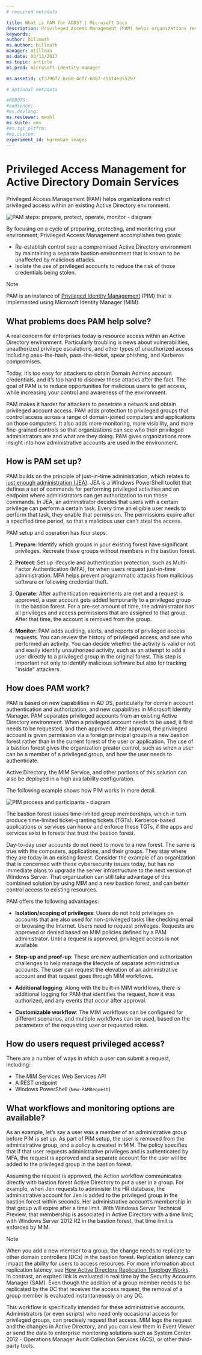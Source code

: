 ```yaml
---
# required metadata

title: What is PAM for ADDS? | Microsoft Docs
description: Privileged Access Management (PAM) helps organizations restrict privileged access within an existing Active Directory environment.
keywords:
author: billmath
ms.author: billmath
manager: mtillman
ms.date: 03/13/2017
ms.topic: article
ms.prod: microsoft-identity-manager

ms.assetid: cf3796f7-bc68-4cf7-b887-c5b14e855297

# optional metadata

#ROBOTS:
#audience:
#ms.devlang:
ms.reviewer: mwahl
ms.suite: ems
#ms.tgt_pltfrm:
#ms.custom:
experiment_id: kgremban_images
---
```

# Privileged Access Management for Active Directory Domain Services

Privileged Access Management (PAM) helps organizations restrict privileged access within an existing Active Directory environment.

![PAM steps: prepare, protect, operate, monitor - diagram](media/MIM_PIM_SetupProcess.png)

By focusing on a cycle of preparing, protecting, and monitoring your environment, Privileged Access Management accomplishes two goals:

- Re-establish control over a compromised Active Directory environment by maintaining a separate bastion environment that is known to be unaffected by malicious attacks.  
- Isolate the use of privileged accounts to reduce the risk of those credentials being stolen.

> [!NOTE]
> PAM is an instance of [Privileged Identity Management](https://azure.microsoft.com/documentation/articles/active-directory-privileged-identity-management-configure/) (PIM) that is implemented using Microsoft Identity Manager (MIM).

## What problems does PAM help solve?

A real concern for enterprises today is resource access within an Active Directory environment. Particularly troubling is news about vulnerabilities, unauthorized privilege escalations, and other types of unauthorized access including pass-the-hash, pass-the-ticket, spear phishing, and Kerberos compromises.

Today, it’s too easy for attackers to obtain Domain Admins account credentials, and it’s too hard to discover these attacks after the fact. The goal of PAM is to reduce opportunities for malicious users to get access, while increasing your control and awareness of the environment.

PAM makes it harder for attackers to penetrate a network and obtain privileged account access. PAM adds protection to privileged groups that control access across a range of domain-joined computers and applications on those computers. It also adds more monitoring, more visibility, and more fine-grained controls so that organizations can see who their privileged administrators are and what are they doing. PAM gives organizations more insight into how administrative accounts are used in the environment.

## How is PAM set up?

PAM builds on the principle of just-in-time administration, which relates to [just enough administration (JEA)](http://channel9.msdn.com/Events/TechEd/NorthAmerica/2014/DCIM-B362). JEA is a Windows PowerShell toolkit that defines a set of commands for performing privileged activities and an endpoint where administrators can get authorization to run those commands. In JEA, an administrator decides that users with a certain privilege can perform a certain task. Every time an eligible user needs to perform that task, they enable that permission. The permissions expire after a specified time period, so that a malicious user can't steal the access.

PAM setup and operation has four steps.

1. **Prepare**: Identify which groups in your existing forest have significant privileges. Recreate these groups without members in the bastion forest.

2. **Protect**: Set up lifecycle and authentication protection, such as Multi-Factor Authentication (MFA), for when users request just-in-time administration. MFA helps prevent programmatic attacks from malicious software or following credential theft.

3. **Operate**: After authentication requirements are met and a request is approved, a user account gets added temporarily to a privileged group in the bastion forest. For a pre-set amount of time, the administrator has all privileges and access permissions that are assigned to that group. After that time, the account is removed from the group.

4. **Monitor**: PAM adds auditing, alerts, and reports of privileged access requests. You can review the history of privileged access, and see who performed an activity. You can decide whether the activity is valid or not and easily identify unauthorized activity, such as an attempt to add a user directly to a privileged group in the original forest. This step is important not only to identify malicious software but also for tracking "inside" attackers.

## How does PAM work?

PAM is based on new capabilities in AD DS, particularly for domain account authentication and authorization, and new capabilities in Microsoft Identity Manager. PAM separates privileged accounts from an existing Active Directory environment. When a privileged account needs to be used, it first needs to be requested, and then approved. After approval, the privileged account is given permission via a foreign principal group in a new bastion forest rather than in the current forest of the user or application. The use of a bastion forest gives the organization greater control, such as when a user can be a member of a privileged group, and how the user needs to authenticate.

Active Directory, the MIM Service, and other portions of this solution can also be deployed in a high availability configuration.

The following example shows how PIM works in more detail.

![PIM process and participants - diagram](media/MIM_PIM_howitworks.png)

The bastion forest issues time-limited group memberships, which in turn produce time-limited ticket-granting tickets (TGTs). Kerberos-based applications or services can honor and enforce these TGTs, if the apps and services exist in forests that trust the bastion forest.

Day-to-day user accounts do not need to move to a new forest. The same is true with the computers, applications, and their groups. They stay where they are today in an existing forest. Consider the example of an organization that is concerned with these cybersecurity issues today, but has no immediate plans to upgrade the server infrastructure to the next version of Windows Server. That organization can still take advantage of this combined solution by using MIM and a new bastion forest, and can better control access to existing resources.

PAM offers the following advantages:

- **Isolation/scoping of privileges**: Users do not hold privileges on accounts that are also used for non-privileged tasks like checking email or browsing the Internet. Users need to request privileges. Requests are approved or denied based on MIM policies defined by a PAM administrator. Until a request is approved, privileged access is not available.

- **Step-up and proof-up**: These are new authentication and authorization challenges to help manage the lifecycle of separate administrative accounts. The user can request the elevation of an administrative account and that request goes through MIM workflows.

- **Additional logging**: Along with the built-in MIM workflows, there is additional logging for PAM that identifies the request, how it was authorized, and any events that occur after approval.

- **Customizable workflow**: The MIM workflows can be configured for different scenarios, and multiple workflows can be used, based on the parameters of the requesting user or requested roles.

## How do users request privileged access?

There are a number of ways in which a user can submit a request, including:  

- The MIM Services Web Services API  
- A REST endpoint  
- Windows PowerShell (`New-PAMRequest`)

## What workflows and monitoring options are available?

As an example, let’s say a user was a member of an administrative group before PIM is set up. As part of PIM setup, the user is removed from the administrative group, and a policy is created in MIM. The policy specifies that if that user requests administrative privileges and is authenticated by MFA, the request is approved and a separate account for the user will be added to the privileged group in the bastion forest.

Assuming the request is approved, the Action workflow communicates directly with bastion forest Active Directory to put a user in a group. For example, when Jen requests to administer the HR database, the administrative account for Jen is added to the privileged group in the bastion forest within seconds. Her administrative account’s membership in that group will expire after a time limit. With Windows Server Technical Preview, that membership is associated in Active Directory with a time limit; with Windows Server 2012 R2 in the bastion forest, that time limit is enforced by MIM.

> [!NOTE]
> When you add a new member to a group, the change needs to replicate to other domain controllers (DCs) in the bastion forest. Replication latency can impact the ability for users to access resources. For more information about replication latency, see [How Active Directory Replication Topology Works](https://technet.microsoft.com/library/cc755994.aspx).
> In contrast, an expired link is evaluated in real time by the Security Accounts Manager (SAM). Even though the addition of a group member needs to be replicated by the DC that receives the access request, the removal of a group member is evaluated instantaneously on any DC.

This workflow is specifically intended for these administrative accounts. Administrators (or even scripts) who need only occasional access for privileged groups, can precisely request that access. MIM logs the request and the changes in Active Directory, and you can view them in Event Viewer or send the data to enterprise monitoring solutions such as System Center 2012 - Operations Manager Audit Collection Services (ACS), or other third-party tools.
